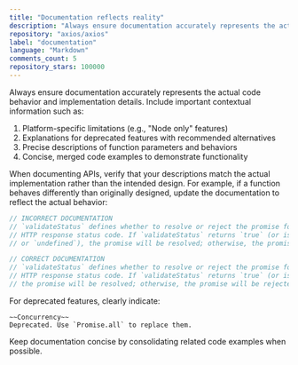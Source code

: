 ```yaml
---
title: "Documentation reflects reality"
description: "Always ensure documentation accurately represents the actual code behavior and implementation details. Include important contextual information such as platform-specific limitations, explanations for deprecated features with recommended alternatives, precise descriptions of function parameters and behaviors, and concise, merged code examples to demonstrate functionality."
repository: "axios/axios"
label: "documentation"
language: "Markdown"
comments_count: 5
repository_stars: 100000
---
```


Always ensure documentation accurately represents the actual code behavior and implementation details. Include important contextual information such as:

1. Platform-specific limitations (e.g., "Node only" features)
2. Explanations for deprecated features with recommended alternatives
3. Precise descriptions of function parameters and behaviors
4. Concise, merged code examples to demonstrate functionality

When documenting APIs, verify that your descriptions match the actual implementation rather than the intended design. For example, if a function behaves differently than originally designed, update the documentation to reflect the actual behavior:

```js
// INCORRECT DOCUMENTATION
// `validateStatus` defines whether to resolve or reject the promise for a given
// HTTP response status code. If `validateStatus` returns `true` (or is set to `null`
// or `undefined`), the promise will be resolved; otherwise, the promise will be rejected.

// CORRECT DOCUMENTATION
// `validateStatus` defines whether to resolve or reject the promise for a given
// HTTP response status code. If `validateStatus` returns `true` (or is set to `null`), 
// the promise will be resolved; otherwise, the promise will be rejected.
```

For deprecated features, clearly indicate:
```
~~Concurrency~~
Deprecated. Use `Promise.all` to replace them.
```

Keep documentation concise by consolidating related code examples when possible.
